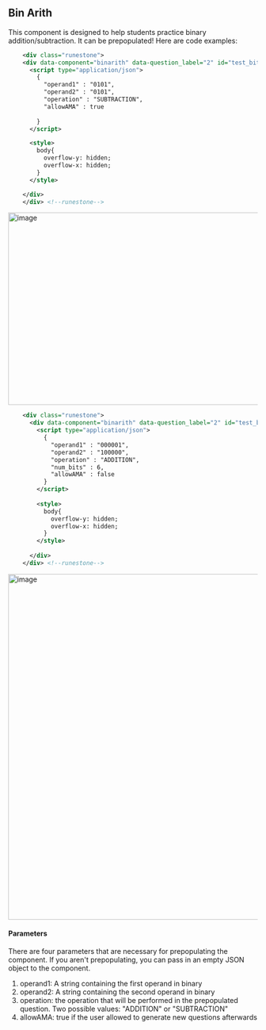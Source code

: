 <h2>Bin Arith</h2>

This component is designed to help students practice binary addition/subtraction. It can be prepopulated! Here are code examples:

```xml
    <div class="runestone">
    <div data-component="binarith" data-question_label="2" id="test_bitwise_arithmetic">
      <script type="application/json">
        {
          "operand1" : "0101",
          "operand2" : "0101",
          "operation" : "SUBTRACTION",
          "allowAMA" : true
          
        }
      </script>

      <style>
        body{
          overflow-y: hidden;
          overflow-x: hidden;
        }
      </style>

    </div>
    </div> <!--runestone-->
```

<img width="690" height="388" alt="image" src="https://github.com/user-attachments/assets/16696ca9-2eb0-42a1-a490-f44af617a121" />

```xml
    <div class="runestone">
      <div data-component="binarith" data-question_label="2" id="test_bitwise_arithmetic">
        <script type="application/json">
          {
            "operand1" : "000001",
            "operand2" : "100000",
            "operation" : "ADDITION",
            "num_bits" : 6,
            "allowAMA" : false
          }
        </script>
    
        <style>
          body{
            overflow-y: hidden;
            overflow-x: hidden;
          }
        </style>
    
      </div>
    </div> <!--runestone-->
```
<img width="690" height="697" alt="image" src="https://github.com/user-attachments/assets/2b7582d4-c8df-4816-98de-f87e389580a5" />

<h4> Parameters</h4>
There are four parameters that are necessary for prepopulating the component. If you aren't prepopulating, you can pass in an empty JSON object to the component.

<ol>
  <li>operand1: A string containing the first operand in binary</li>
  <li>operand2: A string containing the second operand in binary</li>
  <li>operation: the operation that will be performed in the prepopulated question. Two possible values: "ADDITION" or "SUBTRACTION" </li>
  <li>allowAMA: true if the user allowed to generate new questions afterwards</li>
</ol>

